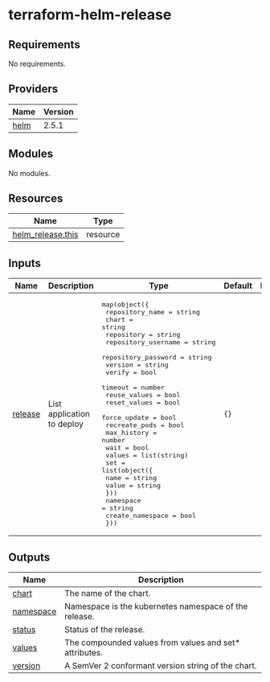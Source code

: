 # terraform-helm-release

<!-- BEGINNING OF PRE-COMMIT-TERRAFORM DOCS HOOK -->
## Requirements

No requirements.

## Providers

| Name | Version |
|------|---------|
| <a name="provider_helm"></a> [helm](#provider\_helm) | 2.5.1 |

## Modules

No modules.

## Resources

| Name | Type |
|------|------|
| [helm_release.this](https://registry.terraform.io/providers/hashicorp/helm/latest/docs/resources/release) | resource |

## Inputs

| Name | Description | Type | Default | Required |
|------|-------------|------|---------|:--------:|
| <a name="input_release"></a> [release](#input\_release) | List application to deploy | <pre>map(object({<br>    repository_name     = string<br>    chart               = string<br>    repository          = string<br>    repository_username = string<br>    repository_password = string<br>    version             = string<br>    verify              = bool<br>    timeout             = number<br>    reuse_values        = bool<br>    reset_values        = bool<br>    force_update        = bool<br>    recreate_pods       = bool<br>    max_history         = number<br>    wait                = bool<br>    values              = list(string)<br>    set = list(object({<br>      name  = string<br>      value = string<br>    }))<br>    namespace        = string<br>    create_namespace = bool<br>  }))</pre> | `{}` | no |

## Outputs

| Name | Description |
|------|-------------|
| <a name="output_chart"></a> [chart](#output\_chart) | The name of the chart. |
| <a name="output_namespace"></a> [namespace](#output\_namespace) | Namespace is the kubernetes namespace of the release. |
| <a name="output_status"></a> [status](#output\_status) | Status of the release. |
| <a name="output_values"></a> [values](#output\_values) | The compounded values from values and set* attributes. |
| <a name="output_version"></a> [version](#output\_version) | A SemVer 2 conformant version string of the chart. |
<!-- END OF PRE-COMMIT-TERRAFORM DOCS HOOK -->
